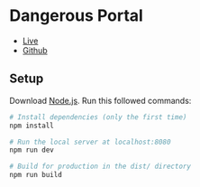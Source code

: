 # Dangerous Portal

- [Live](http://dream-room.vercel.app/)
- [Github](https://github.com/TomiRenaldi/dangerous-portal)

## Setup
Download [Node.js](https://nodejs.org/en/download/).
Run this followed commands:

``` bash
# Install dependencies (only the first time)
npm install

# Run the local server at localhost:8080
npm run dev

# Build for production in the dist/ directory
npm run build
```
